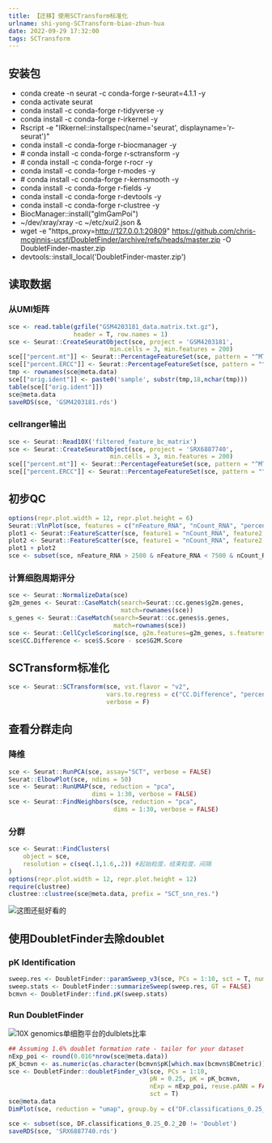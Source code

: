 ```yaml
---
title: 【迁移】使用SCTransform标准化
urlname: shi-yong-SCTransform-biao-zhun-hua
date: 2022-09-29 17:32:00
tags: SCTransform
---
```


## 安装包

*   conda create -n seurat -c conda-forge r-seurat=4.1.1 -y
*   conda activate seurat
*   conda install -c conda-forge r-tidyverse -y
*   conda install -c conda-forge r-irkernel -y
*   Rscript -e "IRkernel::installspec(name='seurat', displayname='r-seurat')"
*   conda install -c conda-forge r-biocmanager -y
*   \# conda install -c conda-forge r-sctransform -y
*   \# conda install -c conda-forge r-rocr -y
*   conda install -c conda-forge r-modes -y
*   \# conda install -c conda-forge r-kernsmooth -y
*   conda install -c conda-forge r-fields -y
*   conda install -c conda-forge r-devtools -y
*   conda install -c conda-forge r-clustree -y
*   BiocManager::install("glmGamPoi")
*   ~/dev/xray/xray -c ~/etc/xui2.json &
*   wget -e "https\_proxy=http://127.0.0.1:20809" https://github.com/chris-mcginnis-ucsf/DoubletFinder/archive/refs/heads/master.zip -O DoubletFinder-master.zip
*   devtools::install\_local('DoubletFinder-master.zip')

## 读取数据

### 从UMI矩阵

```R
sce <- read.table(gzfile("GSM4203181_data.matrix.txt.gz"), 
                  header = T, row.names = 1)
sce <- Seurat::CreateSeuratObject(sce, project = 'GSM4203181',
                            min.cells = 3, min.features = 200)
sce[["percent.mt"]] <- Seurat::PercentageFeatureSet(sce, pattern = "^MT-")
sce[["percent.ERCC"]] <- Seurat::PercentageFeatureSet(sce, pattern = "^ERCC-")
tmp <- rownames(sce@meta.data)
sce[["orig.ident"]] <- paste0('sample', substr(tmp,18,nchar(tmp)))
table(sce[["orig.ident"]])
sce@meta.data
saveRDS(sce, 'GSM4203181.rds')
```

### cellranger输出

```R
sce <- Seurat::Read10X('filtered_feature_bc_matrix')
sce <- Seurat::CreateSeuratObject(sce, project = 'SRX6887740',
                            min.cells = 3, min.features = 200)
sce[["percent.mt"]] <- Seurat::PercentageFeatureSet(sce, pattern = "^MT-")
sce[["percent.ERCC"]] <- Seurat::PercentageFeatureSet(sce, pattern = "^ERCC-")
```

## 初步QC

```R
options(repr.plot.width = 12, repr.plot.height = 6)
Seurat::VlnPlot(sce, features = c("nFeature_RNA", "nCount_RNA", "percent.mt"), ncol = 3)
plot1 <- Seurat::FeatureScatter(sce, feature1 = "nCount_RNA", feature2 = "percent.mt")
plot2 <- Seurat::FeatureScatter(sce, feature1 = "nCount_RNA", feature2 = "nFeature_RNA")
plot1 + plot2
sce <- subset(sce, nFeature_RNA > 2500 & nFeature_RNA < 7500 & nCount_RNA > 2500 & nCount_RNA < 50000 & percent.mt < 7.5)
```

### 计算细胞周期评分

```R
sce <- Seurat::NormalizeData(sce)
g2m_genes <- Seurat::CaseMatch(search=Seurat::cc.genes$g2m.genes, 
                               match=rownames(sce))
s_genes <- Seurat::CaseMatch(search=Seurat::cc.genes$s.genes, 
                             match=rownames(sce))
sce <- Seurat::CellCycleScoring(sce, g2m.features=g2m_genes, s.features=s_genes)
sce$CC.Difference <- sce$S.Score - sce$G2M.Score
```

## SCTransform标准化

```R
sce <- Seurat::SCTransform(sce, vst.flavor = "v2",
                           vars.to.regress = c("CC.Difference", "percent.mt"),
                           verbose = F)
```

## 查看分群走向

### 降维

```R
sce <- Seurat::RunPCA(sce, assay="SCT", verbose = FALSE)
Seurat::ElbowPlot(sce, ndims = 50)
sce <- Seurat::RunUMAP(sce, reduction = "pca", 
                       dims = 1:30, verbose = FALSE)
sce <- Seurat::FindNeighbors(sce, reduction = "pca", 
                             dims = 1:30, verbose = FALSE)
```

### 分群

```R
sce <- Seurat::FindClusters(
    object = sce,
    resolution = c(seq(.1,1.6,.2)) #起始粒度，结束粒度，间隔
)
options(repr.plot.width = 12, repr.plot.height = 12)
require(clustree)
clustree::clustree(sce@meta.data, prefix = "SCT_snn_res.")
```

![这图还挺好看的](https://img.limour.top/2023/09/01/64f1b01013000.webp)

## 使用DoubletFinder去除doublet

### pK Identification

```R
sweep.res <- DoubletFinder::paramSweep_v3(sce, PCs = 1:10, sct = T, num.cores=8)
sweep.stats <- DoubletFinder::summarizeSweep(sweep.res, GT = FALSE)
bcmvn <- DoubletFinder::find.pK(sweep.stats)
```

### Run DoubletFinder

![10X genomics单细胞平台的dulblets比率](https://img.limour.top/2023/09/01/64f1b03e31eb2.webp)

```R
## Assuming 1.6% doublet formation rate - tailor for your dataset
nExp_poi <- round(0.016*nrow(sce@meta.data))
pK_bcmvn <- as.numeric(as.character(bcmvn$pK[which.max(bcmvn$BCmetric)]))
sce <- DoubletFinder::doubletFinder_v3(sce, PCs = 1:10, 
                                       pN = 0.25, pK = pK_bcmvn, 
                                       nExp = nExp_poi, reuse.pANN = FALSE, 
                                       sct = T)
sce@meta.data
DimPlot(sce, reduction = "umap", group.by = c("DF.classifications_0.25_0.2_20"))
```

```R
sce <- subset(sce, DF.classifications_0.25_0.2_20 != 'Doublet')
saveRDS(sce, 'SRX6887740.rds')
```